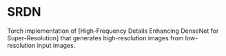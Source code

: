 # SRDN
Torch implementation of [High-Frequency Details Enhancing DenseNet for Super-Resolution] that generates high-resolution images from low-resolution input images.
